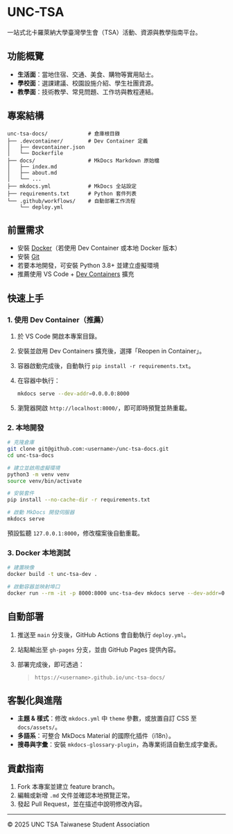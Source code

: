 # UNC-TSA

一站式北卡羅萊納大學臺灣學生會（TSA）活動、資源與教學指南平台。

## 功能概覽

* **生活面**：當地住宿、交通、美食、購物等實用貼士。
* **學校面**：選課建議、校園設施介紹、學生社團資源。
* **教學面**：技術教學、常見問題、工作坊與教程連結。

## 專案結構

```text
unc-tsa-docs/             # 倉庫根目錄
├── .devcontainer/        # Dev Container 定義
│   ├── devcontainer.json
│   └── Dockerfile
├── docs/                 # MkDocs Markdown 原始檔
│   ├── index.md
│   ├── about.md
│   └── ...
├── mkdocs.yml            # MkDocs 全站設定
├── requirements.txt      # Python 套件列表
└── .github/workflows/    # 自動部署工作流程
    └── deploy.yml
```

## 前置需求

* 安裝 [Docker](https://docs.docker.com/)（若使用 Dev Container 或本地 Docker 版本）
* 安裝 [Git](https://git-scm.com/)
* 若要本地開發，可安裝 Python 3.8+ 並建立虛擬環境
* 推薦使用 VS Code + [Dev Containers](https://code.visualstudio.com/docs/devcontainers) 擴充

## 快速上手

### 1. 使用 Dev Container（推薦）

1. 於 VS Code 開啟本專案目錄。
2. 安裝並啟用 Dev Containers 擴充後，選擇「Reopen in Container」。
3. 容器啟動完成後，自動執行 `pip install -r requirements.txt`。
4. 在容器中執行：

   ```bash
   mkdocs serve --dev-addr=0.0.0.0:8000
   ```
5. 瀏覽器開啟 `http://localhost:8000/`，即可即時預覽並熱重載。

### 2. 本地開發

```bash
# 克隆倉庫
git clone git@github.com:<username>/unc-tsa-docs.git
cd unc-tsa-docs

# 建立並啟用虛擬環境
python3 -m venv venv
source venv/bin/activate

# 安裝套件
pip install --no-cache-dir -r requirements.txt

# 啟動 MkDocs 開發伺服器
mkdocs serve
```

預設監聽 `127.0.0.1:8000`，修改檔案後自動重載。

### 3. Docker 本地測試

```bash
# 建置映像
docker build -t unc-tsa-dev .

# 啟動容器並映射埠口
docker run --rm -it -p 8000:8000 unc-tsa-dev mkdocs serve --dev-addr=0.0.0.0:8000
```

## 自動部署

1. 推送至 `main` 分支後，GitHub Actions 會自動執行 `deploy.yml`。
2. 站點輸出至 `gh-pages` 分支，並由 GitHub Pages 提供內容。
3. 部署完成後，即可透過：

   > `https://<username>.github.io/unc-tsa-docs/`

## 客製化與進階

* **主題 & 樣式**：修改 `mkdocs.yml` 中 `theme` 參數，或放置自訂 CSS 至 `docs/assets/`。
* **多語系**：可整合 MkDocs Material 的國際化插件（i18n）。
* **搜尋與字彙**：安裝 `mkdocs-glossary-plugin`，為專業術語自動生成字彙表。

## 貢獻指南

1. Fork 本專案並建立 feature branch。
2. 編輯或新增 `.md` 文件並確認本地預覽正常。
3. 發起 Pull Request，並在描述中說明修改內容。

---

© 2025 UNC TSA Taiwanese Student Association
